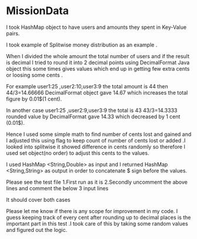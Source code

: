 # MissionData

I took HashMap object to have users and amounts they spent in Key-Value pairs.

I took example of Splitwise money distribution as an example .

When I divided the whole amount the total number of users and if the result is decimal I tried to round it into 2 decimal points using DecimalFormat Java object this some times gives values which end up in getting few extra cents or loosing some cents .

For example user1:25 ,user2:10,user3:9 the total amount is 44 then 44/3=14.66666 DecimalFormat object gave 14.67 which increases the total figure by 0.01$(1 cent).

In another case user1:25 ,user2:9,user3:9 the total is 43 43/3=14.3333 rounded value by DecimalFormat gave 14.33 which decreased by 1 cent (0.01$).

Hence I used some simple math to find number of cents lost and gained and I adjusted this using flag to keep count of number of cents lost or added .I looked into splitwise it showed difference in cents randomly so therefore I used set object(no order) to adjust this cents to the values.

I used HashMap  <String,Double> as input and I returned  HashMap  <String,String> as output in order to concatenate $ sign before the values.


Please see the test file 
1.First run as it is 
2.Secondly uncomment the above lines and comment the below 3 input lines

It should cover both cases

Please let me know if there is any scope for improvement in my code. I guess keeping track of every cent after rounding up to decimal places is the important part in this test .I took care of this by taking some random values and figured out the logic.


